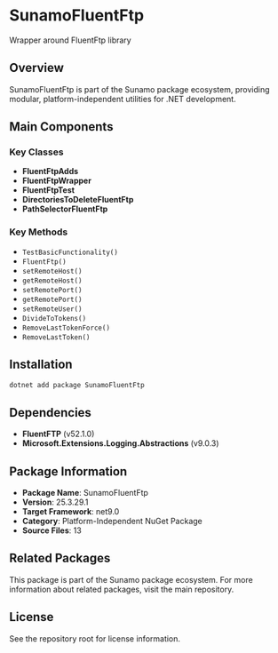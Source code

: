 # SunamoFluentFtp

Wrapper around FluentFtp library

## Overview

SunamoFluentFtp is part of the Sunamo package ecosystem, providing modular, platform-independent utilities for .NET development.

## Main Components

### Key Classes

- **FluentFtpAdds**
- **FluentFtpWrapper**
- **FluentFtpTest**
- **DirectoriesToDeleteFluentFtp**
- **PathSelectorFluentFtp**

### Key Methods

- `TestBasicFunctionality()`
- `FluentFtp()`
- `setRemoteHost()`
- `getRemoteHost()`
- `setRemotePort()`
- `getRemotePort()`
- `setRemoteUser()`
- `DivideToTokens()`
- `RemoveLastTokenForce()`
- `RemoveLastToken()`

## Installation

```bash
dotnet add package SunamoFluentFtp
```

## Dependencies

- **FluentFTP** (v52.1.0)
- **Microsoft.Extensions.Logging.Abstractions** (v9.0.3)

## Package Information

- **Package Name**: SunamoFluentFtp
- **Version**: 25.3.29.1
- **Target Framework**: net9.0
- **Category**: Platform-Independent NuGet Package
- **Source Files**: 13

## Related Packages

This package is part of the Sunamo package ecosystem. For more information about related packages, visit the main repository.

## License

See the repository root for license information.
